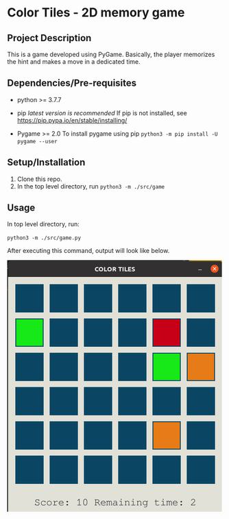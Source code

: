 # Color Tiles - 2D memory game
## Project Description
This is a game developed using PyGame.
Basically, the player memorizes the hint and makes a move in a dedicated time.



## Dependencies/Pre-requisites
* python >= 3.7.7

* pip  _latest version is recommended_
    If pip is not installed, see https://pip.pypa.io/en/stable/installing/

* Pygame >= 2.0
    To install pygame using pip `python3 -m pip install -U pygame --user`


## Setup/Installation
1. Clone this repo. 
2. In the top level directory, run `python3 -m ./src/game`

## Usage
In top level directory, run:

`python3 -m ./src/game.py`

After executing this command, output will look like below.

![App screenshot](data/ss_color_tiles.png)